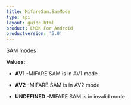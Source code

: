 ```yaml
---
title: MifareSam.SamMode
type: api
layout: guide.html
product: EMDK For Android
productversion: '5.0'
---
```



SAM modes

**Values:**

* **AV1** -MIFARE SAM is in AV1 mode

* **AV2** -MIFARE SAM is in AV2 mode

* **UNDEFINED** -MIFARE SAM is in invalid mode


